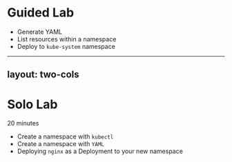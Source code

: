 # Guided Lab

- Generate YAML
- List resources within a namespace
- Deploy to `kube-system` namespace

---
layout: two-cols
---

# Solo Lab

20 minutes

- Create a namespace with `kubectl`
- Create a namespace with `YAML`
- Deploying `nginx` as a Deployment to your new namespace
